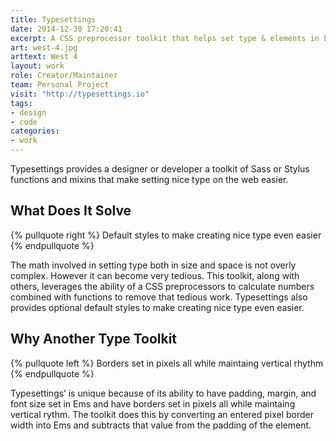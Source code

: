 ```yaml
---
title: Typesettings
date: 2014-12-30 17:20:41
excerpt: A CSS preprocessor toolkit that helps set type & elements in Ems with modular scale, vertical rhythm, and responsive ratio based headlines.
art: west-4.jpg
arttext: West 4
layout: work
role: Creator/Maintainer
team: Personal Project
visit: "http://typesettings.io"
tags:
- design
- code
categories:
- work
---
```


<span class=dropcap>T</span>ypesettings provides a designer or developer a toolkit of Sass or Stylus functions and mixins that make setting nice type on the web easier.

## What Does It Solve

{% pullquote right %}
  Default styles to make creating nice type even easier
{% endpullquote %}

The math involved in setting type both in size and space is not overly complex. However it can become very tedious. This toolkit, along with others, leverages the ability of a CSS preprocessors to calculate numbers combined with functions to remove that tedious work. Typesettings also provides optional default styles to make creating nice type even easier.

## Why Another Type Toolkit

{% pullquote left %}
Borders set in pixels all while maintaing vertical rhythm
{% endpullquote %}

Typesettings’ is unique because of its ability to have padding, margin, and font size set in Ems and have borders set in pixels all while maintaing vertical rythm. The toolkit does this by converting an entered pixel border width into Ems and subtracts that value from the padding of the element.


